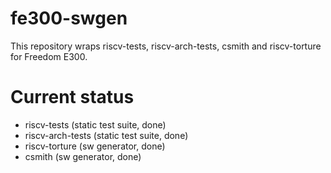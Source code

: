 # fe300-swgen
This repository wraps riscv-tests, riscv-arch-tests, csmith and riscv-torture for Freedom E300.

# Current status
* riscv-tests (static test suite, done)
* riscv-arch-tests (static test suite, done)
* riscv-torture (sw generator, done)
* csmith (sw generator, done)
